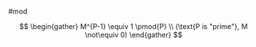 #mod

$$
\begin{gather}
M^{P-1} \equiv 1 \pmod{P} \\
(\text{P is "prime"}, M \not\equiv 0)
\end{gather}
$$
